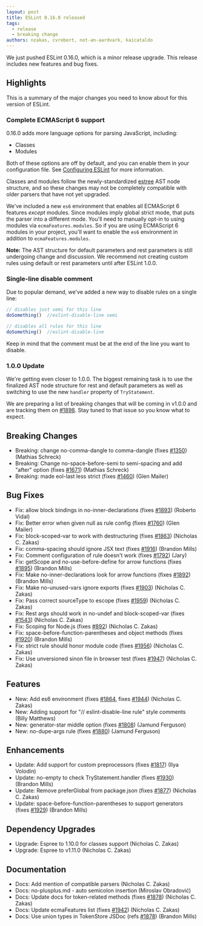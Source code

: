 ```yaml
---
layout: post
title: ESLint 0.16.0 released
tags:
  - release
  - breaking change
authors: nzakas, cvrebert, not-an-aardvark, kaicataldo
---
```


We just pushed ESLint 0.16.0, which is a minor release upgrade. This release includes new features and bug fixes.

## Highlights

This is a summary of the major changes you need to know about for this version of ESLint.

### Complete ECMAScript 6 support

0.16.0 adds more language options for parsing JavaScript, including:

* Classes
* Modules

Both of these options are off by default, and you can enable them in your configuration file. See [Configuring ESLint](https://eslint.org/docs/user-guide/configuring) for more information.

Classes and modules follow the newly-standardized [estree](https://github.com/estree/estree/) AST node structure, and so these changes may not be completely compatible with older parsers that have not yet upgraded.

We've included a new `es6` environment that enables all ECMAScript 6 features *except* modules. Since modules imply global strict mode, that puts the parser into a different mode. You'll need to manually opt-in to using modules via `ecmaFeatures.modules`. So if you are using ECMAScript 6 modules in your project, you'll want to enable the `es6` environment in addition to `ecmaFeatures.modules`.

**Note:** The AST structure for default parameters and rest parameters is still undergoing change and discussion. We recommend not creating custom rules using default or rest parameters until after ESLint 1.0.0.

### Single-line disable comment

Due to popular demand, we've added a new way to disable rules on a single line:

```js
// disables just semi for this line
doSomething()  //eslint-disable-line semi

// disables all rules for this line
doSomething()  //eslint-disable-line
```

Keep in mind that the comment must be at the end of the line you want to disable.

### 1.0.0 Update

We're getting even closer to 1.0.0. The biggest remaining task is to use the finalized AST node structure for rest and default parameters as well as switching to use the new `handler` property of `TryStatement`.

We are preparing a list of breaking changes that will be coming in v1.0.0 and are tracking them on [#1898](https://github.com/eslint/eslint/issues/1898). Stay tuned to that issue so you know what to expect.

## Breaking Changes

* Breaking: change no-comma-dangle to comma-dangle (fixes [#1350](https://github.com/eslint/eslint/issues/1350)) (Mathias Schreck)
* Breaking: Change no-space-before-semi to semi-spacing and add "after" option (fixes [#1671](https://github.com/eslint/eslint/issues/1671)) (Mathias Schreck)
* Breaking: made eol-last less strict (fixes [#1460](https://github.com/eslint/eslint/issues/1460)) (Glen Mailer)

## Bug Fixes

* Fix: allow block bindings in no-inner-declarations (fixes [#1893](https://github.com/eslint/eslint/issues/1893)) (Roberto Vidal)
* Fix: Better error when given null as rule config (fixes [#1760](https://github.com/eslint/eslint/issues/1760)) (Glen Mailer)
* Fix: block-scoped-var to work with destructuring (fixes [#1863](https://github.com/eslint/eslint/issues/1863)) (Nicholas C. Zakas)
* Fix: comma-spacing should ignore JSX text (fixes [#1916](https://github.com/eslint/eslint/issues/1916)) (Brandon Mills)
* Fix: Comment configuration of rule doesn't work (fixes [#1792](https://github.com/eslint/eslint/issues/1792)) (Jary)
* Fix: getScope and no-use-before-define for arrow functions (fixes [#1895](https://github.com/eslint/eslint/issues/1895)) (Brandon Mills)
* Fix: Make no-inner-declarations look for arrow functions (fixes [#1892](https://github.com/eslint/eslint/issues/1892)) (Brandon Mills)
* Fix: Make no-unused-vars ignore exports (fixes [#1903](https://github.com/eslint/eslint/issues/1903)) (Nicholas C. Zakas)
* Fix: Pass correct sourceType to escope (fixes [#1959](https://github.com/eslint/eslint/issues/1959)) (Nicholas C. Zakas)
* Fix: Rest args should work in no-undef and block-scoped-var (fixes [#1543](https://github.com/eslint/eslint/issues/1543)) (Nicholas C. Zakas)
* Fix: Scoping for Node.js (fixes [#892](https://github.com/eslint/eslint/issues/892)) (Nicholas C. Zakas)
* Fix: space-before-function-parentheses and object methods (fixes [#1920](https://github.com/eslint/eslint/issues/1920)) (Brandon Mills)
* Fix: strict rule should honor module code (fixes [#1956](https://github.com/eslint/eslint/issues/1956)) (Nicholas C. Zakas)
* Fix: Use unversioned sinon file in browser test (fixes [#1947](https://github.com/eslint/eslint/issues/1947)) (Nicholas C. Zakas)

## Features

* New: Add es6 environment (fixes [#1864](https://github.com/eslint/eslint/issues/1864), fixes [#1944](https://github.com/eslint/eslint/issues/1944)) (Nicholas C. Zakas)
* New: Adding support for "// eslint-disable-line rule" style comments (Billy Matthews)
* New: generator-star middle option (fixes [#1808](https://github.com/eslint/eslint/issues/1808)) (Jamund Ferguson)
* New: no-dupe-args rule (fixes [#1880](https://github.com/eslint/eslint/issues/1880)) (Jamund Ferguson)

## Enhancements

* Update: Add support for custom preprocessors (fixes [#1817](https://github.com/eslint/eslint/issues/1817)) (Ilya Volodin)
* Update: no-empty to check TryStatement.handler (fixes [#1930](https://github.com/eslint/eslint/issues/1930)) (Brandon Mills)
* Update: Remove preferGlobal from package.json (fixes [#1877](https://github.com/eslint/eslint/issues/1877)) (Nicholas C. Zakas)
* Update: space-before-function-parentheses to support generators (fixes [#1929](https://github.com/eslint/eslint/issues/1929)) (Brandon Mills)

## Dependency Upgrades

* Upgrade: Espree to 1.10.0 for classes support (Nicholas C. Zakas)
* Upgrade: Espree to v1.11.0 (Nicholas C. Zakas)

## Documentation

* Docs: Add mention of compatible parsers (Nicholas C. Zakas)
* Docs: no-plusplus.md - auto semicolon insertion (Miroslav Obradović)
* Docs: Update docs for token-related methods (fixes [#1878](https://github.com/eslint/eslint/issues/1878)) (Nicholas C. Zakas)
* Docs: Update ecmaFeatures list (fixes [#1942](https://github.com/eslint/eslint/issues/1942)) (Nicholas C. Zakas)
* Docs: Use union types in TokenStore JSDoc (refs [#1878](https://github.com/eslint/eslint/issues/1878)) (Brandon Mills)
